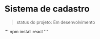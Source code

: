 <h1> Sistema de cadastro </h1>

> status do projeto: Em desenvolvimento
>
'''
npm install react 
'''
